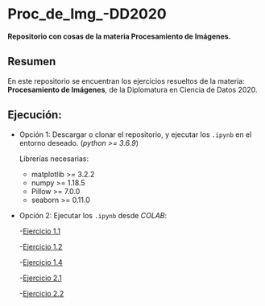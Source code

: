 # Proc_de_Img_-DD2020

**Repositorio con cosas de la materia Procesamiento de Imágenes.**

## Resumen
En este repositorio se encuentran los ejercicios resueltos de la materia: **Procesamiento de Imágenes**, 
de la Diplomatura en Ciencia de Datos 2020.


## Ejecución:

- Opción 1: Descargar o clonar el repositorio, y ejecutar los ``.ipynb`` en el entorno deseado. (_python >= 3.6.9_)

    Librerías necesarias:
    
    - matplotlib >= 3.2.2
    - numpy      >= 1.18.5
    - Pillow     >= 7.0.0
    - seaborn    >= 0.11.0

- Opción 2: Ejecutar los ``.ipynb`` desde *COLAB*:

    -[Ejercicio 1.1](https://colab.research.google.com/github/Gianuzzi/Proc_de_Img_-DD2020/blob/main/Ejercicio1.1.ipynb)
    
    -[Ejercicio 1.2](https://colab.research.google.com/github/Gianuzzi/Proc_de_Img_-DD2020/blob/main/Ejercicio1.2.ipynb)
    
    -[Ejercicio 1.4](https://colab.research.google.com/github/Gianuzzi/Proc_de_Img_-DD2020/blob/main/Ejercicio1.4.ipynb)
    
    -[Ejercicio 2.1](https://colab.research.google.com/github/Gianuzzi/Proc_de_Img_-DD2020/blob/main/Ejercicio2.1.ipynb)

    -[Ejercicio 2.2](https://colab.research.google.com/github/Gianuzzi/Proc_de_Img_-DD2020/blob/main/Ejercicio2.2.ipynb)